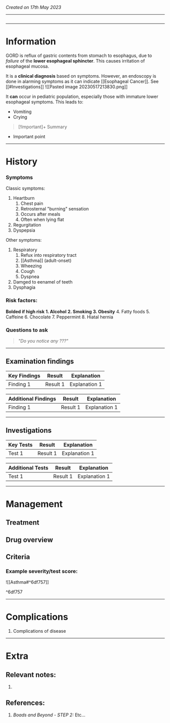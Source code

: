 *Created on 17th May 2023*

---
```toc
```
---

# Information
GORD is reflux of gastric contents from stomach to esophagus, due to *failure* of the **lower esophageal sphincter**.
This causes irritation of esophageal mucosa.

It is a **clinical diagnosis** based on symptoms. However, an endoscopy is done in alarming symptoms as it can indicate [[Esophageal Cancer]]. See [[#Investigations]]
![[Pasted image 20230517213830.png]]

It **can** occur in pediatric population, especially those with immature lower esophageal symptoms.
This leads to:
- Vomiting
- Crying

> [!Important]+ Summary
- Important point

--- 
# History
### Symptoms
Classic symptoms:
1. Heartburn
	1. Chest pain
	2. Retrosternal "burning" sensation
	3. Occurs after meals
	4. Often when lying flat
2. Regurgitation
3. Dyspepsia

Other symptoms:
1. Respiratory
	1. Refux into respiratory tract
	2. [[Asthma]] (adult-onset)
	3. Wheezing
	4. Cough
	5. Dyspnea
2. Damged to eenamel of teeth
3. Dysphagia

### Risk factors:
**Bolded if high risk**
__1. Alcohol__
__2. Smoking__
__3. Obesity__
4. Fatty foods
5. Caffeine
6. Chocolate
7. Peppermint
8. Hiatal hernia
### Questions to ask
>*"Do you notice any ???"*

---

## Examination findings
| Key Findings | Result   | Explanation   |
| ------------ | -------- | ------------- |
| Finding 1    | Result 1 | Explanation 1 |

| Additional Findings | Result   | Explanation   |
| ------------------- | -------- | ------------- |
| Finding 1           | Result 1 | Explanation 1 |

---

## Investigations
| Key Tests                 |Result| Explanation                                                                                                                                                     |
| ------------------------- | --- | --------------------------------------------------------------------------------------------------------------------------------------------------------------- |
|Test 1|Result 1| Explanation 1                                                                                                                                                        |

| Additional Tests               |  Result   | Explanation                |
| ------------------------------ | --- | --------------------- |
| Test 1                            |  Result 1   | Explanation 1 |

---

# Management
## Treatment

## Drug overview

## Criteria
### Example severity/test score:
![[Asthma#^6df757]]

^6df757

---

# Complications
1. Complications of disease

---

# Extra
## Relevant notes:
1. 
## References:
1. *Boads and Beyond - STEP 2:* Etc...